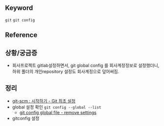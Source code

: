 ## Keyword
`git` `git config`

## Reference


## 상황/궁금증
- 회사프로젝트 gitlab설정하면서, git global config 를 회사계정정보로 설정했더니, 하위 폴더의 개인repository 설정도 회사계정으로 덮어써짐.

## 정리
- [git-scm : 시작하기 - Git 최초 설정](https://git-scm.com/book/ko/v2/%EC%8B%9C%EC%9E%91%ED%95%98%EA%B8%B0-Git-%EC%B5%9C%EC%B4%88-%EC%84%A4%EC%A0%95)
- global 설정 확인 `git config --global --list`
  - [git config global file - remove settings](https://askubuntu.com/questions/206449/git-config-global-file-remove-settings)
- gitconfig 설정

